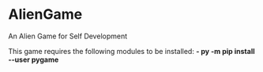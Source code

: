 # AlienGame
An Alien Game for Self Development

This game requires the following modules to be installed:
<b>- py -m pip install --user pygame</b>
